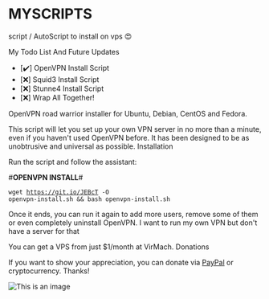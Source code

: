 # MYSCRIPTS
script / AutoScript to install on vps :heart_eyes:

My Todo List And Future Updates
- [:heavy_check_mark:] OpenVPN Install Script
- [:x:] Squid3 Install Script
- [:x:] Stunne4 Install Script
- [:x:] Wrap All Together!


OpenVPN road warrior installer for Ubuntu, Debian, CentOS and Fedora.

This script will let you set up your own VPN server in no more than a minute, even if you haven't used OpenVPN before. It has been designed to be as unobtrusive and universal as possible.
Installation

Run the script and follow the assistant:

#**OPENVPN INSTALL**#

<code>wget https://git.io/JEBcT -O openvpn-install.sh && bash openvpn-install.sh</code>

Once it ends, you can run it again to add more users, remove some of them or even completely uninstall OpenVPN.
I want to run my own VPN but don't have a server for that

You can get a VPS from just $1/month at VirMach.
Donations

If you want to show your appreciation, you can donate via <a href="https://www.paypal.com/cgi-bin/webscr?cmd=_s-xclick&amp;hosted_button_id=VBAYDL34Z7J6L" rel="nofollow">PayPal</a> or cryptocurrency. Thanks!

![This is an image](https://myoctocat.com/assets/images/base-octocat.svg)
